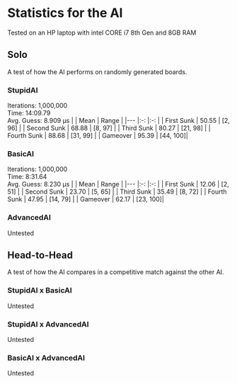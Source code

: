 # Statistics for the AI
Tested on an HP laptop with intel CORE i7 8th Gen and 8GB RAM
## Solo
A test of how the AI performs on randomly generated boards.
### StupidAI
Iterations: 1,000,000  
Time:       14:09.79  
Avg. Guess: 8.909 &mu;s
|             | Mean  | Range    |
|---          |:-:    |:-:       |
| First Sunk  | 50.55 | [2, 96]  |
| Second Sunk | 68.88 | [8, 97]  |
| Third Sunk  | 80.27 | [21, 98] |
| Fourth Sunk | 88.68 | [31, 99] |
| Gameover    | 95.39 | [44, 100]|
### BasicAI
Iterations: 1,000,000  
Time:       8:31.64  
Avg. Guess: 8.230 &mu;s
|             | Mean  | Range    |
|---          |:-:    |:-:       |
| First Sunk  | 12.06 | [2, 51]  |
| Second Sunk | 23.70 | [5, 65]  |
| Third Sunk  | 35.49 | [8, 72]  |
| Fourth Sunk | 47.95 | [14, 79] |
| Gameover    | 62.17 | [23, 100]|
### AdvancedAI
Untested

## Head-to-Head
A test of how the AI compares in a competitive match against the other AI.
### StupidAI x BasicAI
Untested
### StupidAI x AdvancedAI
Untested
### BasicAI x AdvancedAI
Untested